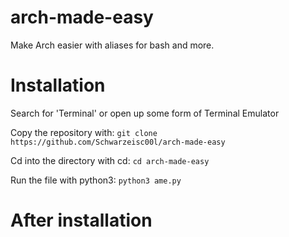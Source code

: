 # arch-made-easy
Make Arch easier with aliases for bash and more.


# Installation
Search for 'Terminal' or open up some form of Terminal Emulator


Copy the repository with:
````git clone https://github.com/Schwarzeisc00l/arch-made-easy````

Cd into the directory with cd:
`cd arch-made-easy`

Run the file with python3:
`python3 ame.py`

# After installation

